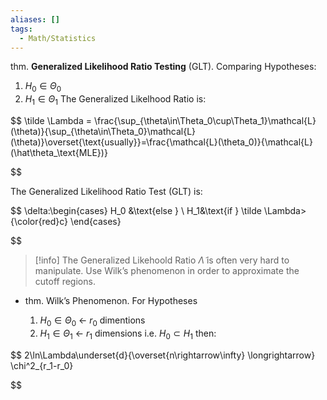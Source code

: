 ```yaml
---
aliases: []
tags:
  - Math/Statistics
---
```


thm. **Generalized Likelihood Ratio Testing** (GLT). Comparing Hypotheses:

1. $H_0\in \Theta_0$
2. $H_1 \in \Theta_1$
   The Generalized Likelhood Ratio is:

   
$$
   \tilde \Lambda = \frac{\sup_{\theta\in\Theta_0\cup\Theta_1}\mathcal{L}(\theta)}{\sup_{\theta\in\Theta_0}\mathcal{L}(\theta)}\overset{\text{usually}}=\frac{\mathcal{L}(\theta_0)}{\mathcal{L}(\hat\theta_\text{MLE})}




   
$$

   The Generalized Likelihood Ratio Test (GLT) is:

   
$$
   \delta:\begin{cases}
      H_0 &\text{else }  \\
      H_1&\text{if } \tilde \Lambda>{\color{red}c}
   \end{cases}




   
$$

> [!info] The Generalized Likehoold Ratio $\tilde \Lambda$ is often very hard to manipulate. Use Wilk’s phenomenon in order to approximate the cutoff regions.

- thm. Wilk’s Phenomenon. For Hypotheses

  1. $H_0\in \Theta_0$ ← $r_0$ dimentions
  2. $H_1 \in \Theta_1$ ← $r_1$ dimensions
     i.e. $H_0 \subset H_1$ then:

     
$$
     2\ln\Lambda\underset{d}{\overset{n\rightarrow\infty} \longrightarrow} \chi^2_{r_1-r_0}




     
$$
